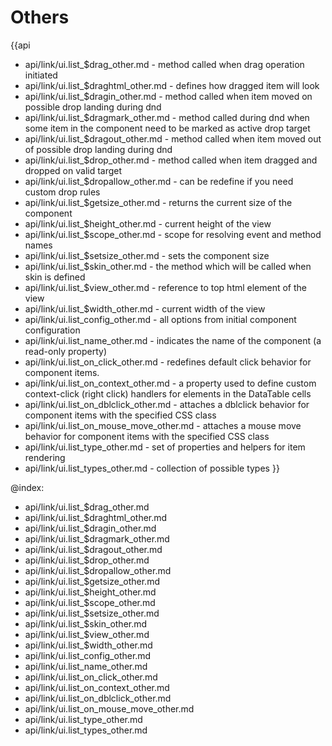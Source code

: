 Others
=======

{{api
- api/link/ui.list_$drag_other.md - method called when drag operation initiated
- api/link/ui.list_$draghtml_other.md - defines how dragged item will look
- api/link/ui.list_$dragin_other.md - method called when item moved on possible drop landing during dnd
- api/link/ui.list_$dragmark_other.md - method called during dnd when some item in the component need to be marked as active drop target
- api/link/ui.list_$dragout_other.md - method called when item moved out of possible drop landing during dnd
- api/link/ui.list_$drop_other.md - method called when item dragged and dropped on valid target
- api/link/ui.list_$dropallow_other.md - can be redefine if you need custom drop rules
- api/link/ui.list_$getsize_other.md - returns the current size of the component
- api/link/ui.list_$height_other.md - current height of the view
- api/link/ui.list_$scope_other.md - scope for resolving event and method names
- api/link/ui.list_$setsize_other.md - sets the component size
- api/link/ui.list_$skin_other.md - the method which will be called when skin is defined
- api/link/ui.list_$view_other.md - reference to top html element of the view
- api/link/ui.list_$width_other.md - current width of the view
- api/link/ui.list_config_other.md - all options from initial component configuration
- api/link/ui.list_name_other.md - indicates the name of the component (a read-only property)
- api/link/ui.list_on_click_other.md - redefines default click behavior for component items.
- api/link/ui.list_on_context_other.md - a property used to define custom context-click (right click) handlers for elements in the DataTable cells<br>
- api/link/ui.list_on_dblclick_other.md - attaches a dblclick behavior for component items with the specified CSS class
- api/link/ui.list_on_mouse_move_other.md - attaches a mouse move behavior for component items with the specified CSS class
- api/link/ui.list_type_other.md - set of properties and helpers for item rendering
- api/link/ui.list_types_other.md - collection of possible types
}}

@index:
- api/link/ui.list_$drag_other.md
- api/link/ui.list_$draghtml_other.md
- api/link/ui.list_$dragin_other.md
- api/link/ui.list_$dragmark_other.md
- api/link/ui.list_$dragout_other.md
- api/link/ui.list_$drop_other.md
- api/link/ui.list_$dropallow_other.md
- api/link/ui.list_$getsize_other.md
- api/link/ui.list_$height_other.md
- api/link/ui.list_$scope_other.md
- api/link/ui.list_$setsize_other.md
- api/link/ui.list_$skin_other.md
- api/link/ui.list_$view_other.md
- api/link/ui.list_$width_other.md
- api/link/ui.list_config_other.md
- api/link/ui.list_name_other.md
- api/link/ui.list_on_click_other.md
- api/link/ui.list_on_context_other.md
- api/link/ui.list_on_dblclick_other.md
- api/link/ui.list_on_mouse_move_other.md
- api/link/ui.list_type_other.md
- api/link/ui.list_types_other.md


